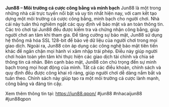 **Jun88 – Môi trường cá cược công bằng và minh bạch**
Jun88 là một trong những nhà cái trực tuyến nổi bật và uy tín nhất hiện nay, với cam kết tạo dựng một môi trường cá cược công bằng, minh bạch cho người chơi. Nhà cái này tuân thủ nghiêm ngặt các quy định về bảo mật và an toàn thông tin. Các trò chơi tại Jun88 đều được kiểm tra và chứng nhận công bằng, giúp người chơi an tâm khi tham gia.
Để tăng cường sự bảo mật, Jun88 sử dụng hệ thống mã hóa SSL 128-bit để bảo vệ dữ liệu của người chơi trong mọi giao dịch. Ngoài ra, Jun88 còn áp dụng các công nghệ bảo mật tiên tiến khác để ngăn chặn mọi hành vi xâm nhập trái phép. Điều này giúp người chơi hoàn toàn yên tâm khi thực hiện các giao dịch tài chính và chia sẻ thông tin cá nhân.
Bên cạnh bảo mật, Jun88 còn chú trọng đến sự minh bạch trong mọi hoạt động của mình. Tất cả các điều khoản, chính sách và quy định đều được công khai rõ ràng, giúp người chơi dễ dàng nắm bắt và tuân theo. Chính sách này giúp tạo ra một môi trường cá cược lành mạnh, công bằng và đáng tin cậy.

Xem thêm thông tin tại: https://jun88.qpon/
#jun88 #nhacaijun88 #jun88qpon